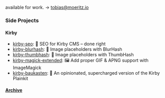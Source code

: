 available for work. → <a href='mailto:tobias@moeritz.io'>tobias@moeritz.io</a>

### Side Projects
#### Kirby

- [kirby-seo](https://github.com/tobimori/kirby-seo): 🔎 SEO for Kirby CMS – done right
- [kirby-blurhash](https://github.com/tobimori/kirby-blurhash): 🎨 Image placeholders with BlurHash
- [kirby-thumbhash](https://github.com/tobimori/kirby-thumbhash): 🚀 Image placeholders with ThumbHash
- [kirby-magick-extended](https://github.com/tobimori/kirby-magick-extended): 🖼️ Add proper GIF & APNG support with ImageMagick
- [kirby-baukasten](https://github.com/tobimori/kirby-baukasten): 🦎 An opinionated, supercharged version of the Kirby Plainkit

#### [Archive](https://github.com/tobimori?tab=repositories&q=&type=archived&language=&sort=)

